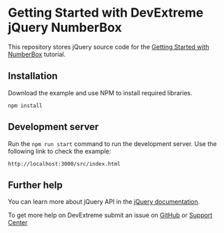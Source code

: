 # Getting Started with DevExtreme jQuery NumberBox

This repository stores jQuery source code for the [Getting Started with NumberBox](https://js.devexpress.com/Documentation/Guide/UI_Components/NumberBox/Getting_Started_with_NumberBox/) tutorial.

## Installation

Download the example and use NPM to install required libraries.

```
npm install
```

## Development server

Run the `npm run start` command to run the development server. Use the following link to check the example:
```
http://localhost:3000/src/index.html
```

## Further help

You can learn more about jQuery API in the [jQuery documentation](https://api.jquery.com/).

To get more help on DevExtreme submit an issue on [GitHub](https://github.com/DevExpress/devextreme/issues) or [Support Center](https://www.devexpress.com/Support/Center/Question/Create)


